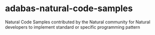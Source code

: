 # adabas-natural-code-samples
Natural Code Samples contributed by the Natural community for Natural developers to implement standard or specific programming pattern
